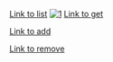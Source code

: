 [Link to list](https://ibb.co/HD0gH8y)
<a href="https://ibb.co/HD0gH8y"><img src="https://ibb.co/HD0gH8y" alt="1" border="0"></a>
[Link to get](https://ibb.co/kKyvVkR)

[Link to add](https://ibb.co/hY5fp82)

[Link to remove](https://ibb.co/X2NVHCV)
